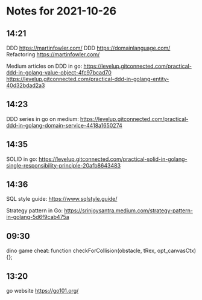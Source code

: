 # Notes for 2021-10-26

## 14:21

DDD https://martinfowler.com/
DDD https://domainlanguage.com/
Refactoring https://martinfowler.com/

Medium articles on DDD in go:
https://levelup.gitconnected.com/practical-ddd-in-golang-value-object-4fc97bcad70
https://levelup.gitconnected.com/practical-ddd-in-golang-entity-40d32bdad2a3

## 14:23

DDD series in go on medium:
https://levelup.gitconnected.com/practical-ddd-in-golang-domain-service-4418a1650274

## 14:35

SOLID in go:
https://levelup.gitconnected.com/practical-solid-in-golang-single-responsibility-principle-20afb8643483

## 14:36

SQL style guide:
https://www.sqlstyle.guide/

Strategy pattern in Go:
https://srinjoysantra.medium.com/strategy-pattern-in-golang-5d6f9cab475a

## 09:30

dino game cheat: function checkForCollision(obstacle, tRex, opt_canvasCtx) {};

## 13:20

go website https://go101.org/